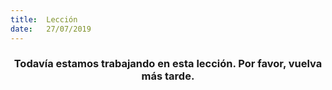 ```yaml
---
title:  Lección
date:   27/07/2019
---
```


### <center>Todavía estamos trabajando en esta lección. Por favor, vuelva más tarde.</center>
